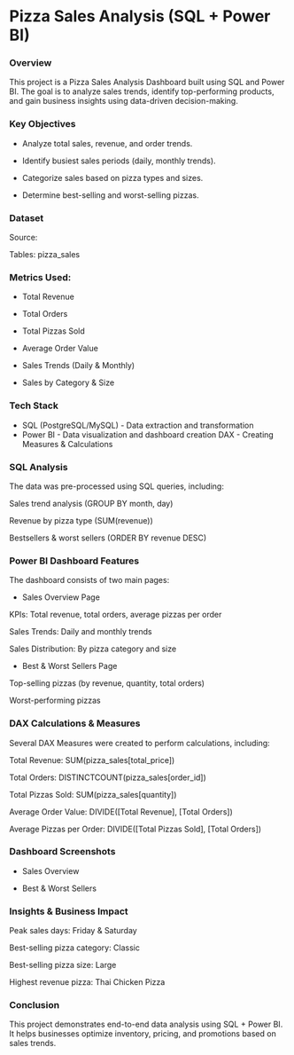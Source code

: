 # Pizza Sales Analysis (SQL + Power BI)

### Overview
This project is a Pizza Sales Analysis Dashboard built using SQL and Power BI. The goal is to analyze sales trends, identify top-performing products, and gain business insights using data-driven decision-making.

### Key Objectives
- Analyze total sales, revenue, and order trends.

- Identify busiest sales periods (daily, monthly trends).

- Categorize sales based on pizza types and sizes.

- Determine best-selling and worst-selling pizzas.

### Dataset
Source: 

Tables: pizza_sales

### Metrics Used:

- Total Revenue

- Total Orders

- Total Pizzas Sold

- Average Order Value

- Sales Trends (Daily & Monthly)

- Sales by Category & Size

### Tech Stack
- SQL (PostgreSQL/MySQL) - Data extraction and transformation
- Power BI - Data visualization and dashboard creation
DAX - Creating Measures & Calculations

### SQL Analysis
The data was pre-processed using SQL queries, including:

Sales trend analysis (GROUP BY month, day)

Revenue by pizza type (SUM(revenue))

Bestsellers & worst sellers (ORDER BY revenue DESC)

### Power BI Dashboard Features
The dashboard consists of two main pages:

- Sales Overview Page

KPIs: Total revenue, total orders, average pizzas per order

Sales Trends: Daily and monthly trends

Sales Distribution: By pizza category and size

- Best & Worst Sellers Page

Top-selling pizzas (by revenue, quantity, total orders)

Worst-performing pizzas

### DAX Calculations & Measures

Several DAX Measures were created to perform calculations, including:

Total Revenue: SUM(pizza_sales[total_price])

Total Orders: DISTINCTCOUNT(pizza_sales[order_id])

Total Pizzas Sold: SUM(pizza_sales[quantity])

Average Order Value: DIVIDE([Total Revenue], [Total Orders])

Average Pizzas per Order: DIVIDE([Total Pizzas Sold], [Total Orders])


### Dashboard Screenshots
- Sales Overview

- Best & Worst Sellers


### Insights & Business Impact
Peak sales days: Friday & Saturday

Best-selling pizza category: Classic

Best-selling pizza size: Large

Highest revenue pizza: Thai Chicken Pizza

### Conclusion
This project demonstrates end-to-end data analysis using SQL + Power BI. It helps businesses optimize inventory, pricing, and promotions based on sales trends.
